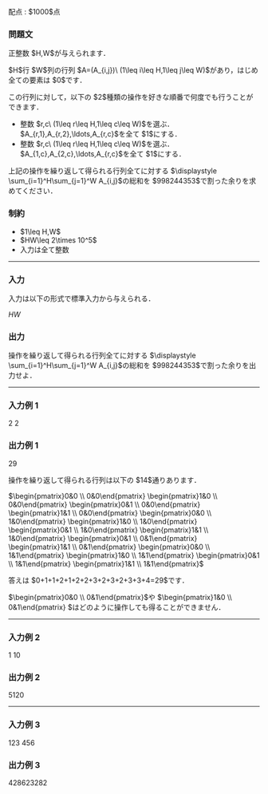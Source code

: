 
<div>

<span>

<span>

<p>
配点 : $1000$点
</p>

<div>

<section>

### **問題文**

<p>
正整数 $H,W$が与えられます．
</p>

<p>
$H$行 $W$列の行列 $A=(A_{i,j})\ (1\leq i\leq H,1\leq j\leq W)$があり，はじめ全ての要素は $0$です．
</p>

<p>
この行列に対して，以下の $2$種類の操作を好きな順番で何度でも行うことができます．
</p>

<ul>

<li>
整数 $r,c\ (1\leq r\leq H,1\leq c\leq W)$を選ぶ．$A_{r,1},A_{r,2},\ldots,A_{r,c}$を全て $1$にする．
</li>

<li>
整数 $r,c\ (1\leq r\leq H,1\leq c\leq W)$を選ぶ．$A_{1,c},A_{2,c},\ldots,A_{r,c}$を全て $1$にする．
</li>

</ul>

<p>
上記の操作を繰り返して得られる行列全てに対する $\displaystyle \sum_{i=1}^H\sum_{j=1}^W A_{i,j}$の総和を $998244353$で割った余りを求めてください．
</p>

</section>

</div>

<div>

<section>

### **制約**

<ul>

<li>
$1\leq H,W$
</li>

<li>
$HW\leq 2\times 10^5$
</li>

<li>
入力は全て整数
</li>

</ul>

</section>

</div>

---

<div>

<div>

<section>

### **入力**

<p>
入力は以下の形式で標準入力から与えられる．
</p>

<div>

$H$$W$
</div>

</section>

</div>

<div>

<section>

### **出力**

<p>
操作を繰り返して得られる行列全てに対する $\displaystyle \sum_{i=1}^H\sum_{j=1}^W A_{i,j}$の総和を $998244353$で割った余りを出力せよ．
</p>

</section>

</div>

</div>

---

<div>

<section>

### **入力例 1**

<div>

2 2

</div>

</section>

</div>

<div>

<section>

### **出力例 1**

<div>

29

</div>

<p>
操作を繰り返して得られる行列は以下の $14$通りあります．
</p>

<div>
$\begin{pmatrix}0&0 \\ 0&0\end{pmatrix} 
  \begin{pmatrix}1&0 \\ 0&0\end{pmatrix} 
  \begin{pmatrix}0&1 \\ 0&0\end{pmatrix} 
  \begin{pmatrix}1&1 \\ 0&0\end{pmatrix} 
  \begin{pmatrix}0&0 \\ 1&0\end{pmatrix} 
  \begin{pmatrix}1&0 \\ 1&0\end{pmatrix} 
  \begin{pmatrix}0&1 \\ 1&0\end{pmatrix} 
  \begin{pmatrix}1&1 \\ 1&0\end{pmatrix} 
  \begin{pmatrix}0&1 \\ 0&1\end{pmatrix} 
  \begin{pmatrix}1&1 \\ 0&1\end{pmatrix} 
  \begin{pmatrix}0&0 \\ 1&1\end{pmatrix} 
  \begin{pmatrix}1&0 \\ 1&1\end{pmatrix} 
  \begin{pmatrix}0&1 \\ 1&1\end{pmatrix} 
  \begin{pmatrix}1&1 \\ 1&1\end{pmatrix}$
</div>

<div>

</div>

<p>
答えは $0+1+1+2+1+2+2+3+2+3+2+3+3+4=29$です．
</p>

<p>
$\begin{pmatrix}0&0 \\ 0&1\end{pmatrix}$や $\begin{pmatrix}1&0 \\ 0&1\end{pmatrix} $はどのように操作しても得ることができません． 
</p>

</section>

</div>

---

<div>

<section>

### **入力例 2**

<div>

1 10

</div>

</section>

</div>

<div>

<section>

### **出力例 2**

<div>

5120

</div>

</section>

</div>

---

<div>

<section>

### **入力例 3**

<div>

123 456

</div>

</section>

</div>

<div>

<section>

### **出力例 3**

<div>

428623282

</div>

</section>

</div>

</span>

</span>

</div>
